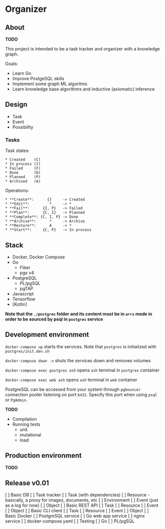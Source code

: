 # Organizer

## About

**TODO**

This project is intended to be a task tracker and organizer with a knowledge graph.

Goals:
* Learn Go
* Improve PostgeSQL skills
* Implement some graph ML algoritms
* Learn knowledge base algorithms and inductive (axiomatic) inference


## Design

* Task
* Event
* Possibility

### Tasks

Task states:
```
* Created    (C)
* In process (I)
* Failed     (F)
* Done       (D)
* Planned    (P)
* Archived   (A)
```

Operations:
```
* **Create**:      {}     -> Created
* **Edit**:         *     -> *
* **Fail**:      {I, P}   -> Failed
* **Plan**:      {C, I}   -> Planned
* **Complete**: {C, I, P} -> Done
* **Archive**:      *     -> Archive
* **Restore**:      A     -> *
* **Start**:     {C, P}   -> In process
```


## Stack

* Docker, Docker Compose
* Go
	* Fiber
	* pgx v4
* PostgreSQL
	* PL/pgSQL
	* pgTAP
* Javascript
* Tensorflow
* \[Kotlin\]


**Note that the `./postgres` folder and its content must be in `a+rx` mode in order to be sourced by psql in `postgres` service**

## Development environment

`docker-compose up` starts the services. Note that `postgres` is initialized with `postgres/init.dev.sh`

`docker-compose down -v` shuts the services down and removes volumes

`docker-compose exec postgres ash` opens `ash` terminal in `postgres` container

`docker-compose exec web ash` opens `ash` terminal in `web` container

PostgreSQL can be accessed from your system through `pgbouncer` connection pooler listening on port `6432`. Specify this port when using `psql` or `PgAdmin`.

**TODO**
* Compilation
* Running tests
	* unit
	* mutational
	* load

## Production environment

**TODO**


## Release v0.01
[ ] Basic DB
	[ ] Task tracker
		[ ] Task (with dependencies)
		[ ] Resource - basically, a proxy for images, documents, etc
	[ ] Environment
		[ ] Event (just as a log for now)
		[ ] Object
[ ] Basic REST API
	[ ] Task
	[ ] Resource
	[ ] Event
	[ ] Object
[ ] Basic CLI client
	[ ] Task
	[ ] Resource
	[ ] Event
	[ ] Object
[ ] Basic Docker
	[ ] PostgreSQL service
	[ ] Go web app service
	[ ] nginx service
	[ ] docker-compose.yaml
[ ] Testing
	[ ] Go
	[ ] PL/pgSQL
